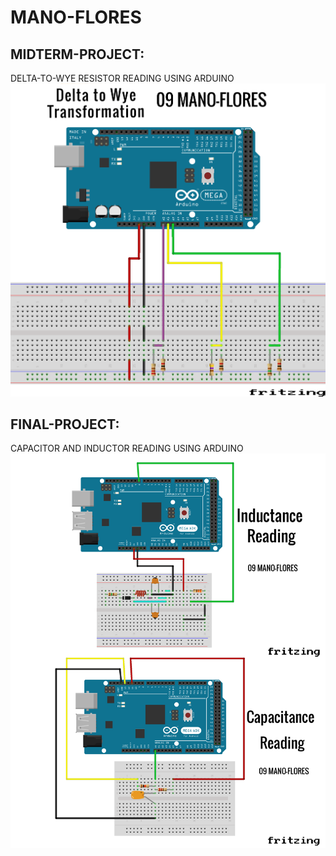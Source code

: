 # MANO-FLORES
## MIDTERM-PROJECT:
DELTA-TO-WYE RESISTOR READING USING ARDUINO
<br>
[![INSERT YOUR FRITZING PICTURE HERE](MIDTERM-PROJECT.png)]()


## FINAL-PROJECT:
CAPACITOR AND INDUCTOR READING USING ARDUINO
<br>
[![INSERT YOUR FRITZING PICTURE HERE](FINAL-PROJECT.png)]()
